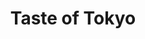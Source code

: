 ---
layout: place
title: "Taste of Tokyo"
permalink: /illinois/buffalo-grove/taste-of-tokyo.html
stateAbbr: IL
stateName: Illinois
cityName: Buffalo Grove
seo:
  name: "Taste of Tokyo"
  type: Restaurant
  links: https://www.clover.com/online-ordering/taste--of-tokyo-buffalo-grove
description: "Casual restaurant featuring sushi delivered by floating boats, plus cooked Japanese dishes. Looking for sushi in Buffalo Grove, Illinois? Check out Taste of ..."
place_id: ChIJ2RICfKq-D4gRQKofOGcCqB8
photos:
  - name: >-
      places/ChIJ2RICfKq-D4gRQKofOGcCqB8/photos/AeeoHcJaBcRbgbvKd4LGs5PunQwUbpwDcVv55vz3wAN-RnvCB_ZsLTgu-64M6afVutwTpbD6pLpn9we1sfnSgvVdP4o8XJ2vP-kEVYuq5RfUv55rX2CnZ5KN4vaR86RKu5XthRJAuadWcdyliYr-G7F3PlEJu1nA5oFABl-MzBqfrcDS4Zddvxh7JHQJvMtv1KHGk8TYrk4xc3bO2UAQSE5ENJ1PcaL7xlV0hDJkuy3GudQVA-x7BATN1LA1uQtsvpHWph6PFEtz-GSThSeyn4uEcJoF-wdEt6lW2kHPTsTnSFU1OA
    widthPx: 1080
    heightPx: 1087
    authorAttributions:
      - displayName: Taste of Tokyo
        uri: https://maps.google.com/maps/contrib/112514937894012767490
        photoUri: >-
          https://lh3.googleusercontent.com/a/ACg8ocJpW0x-gJ4u_fCYFS7HQlE5GOjE1qxbnt6nLbBRSpJPxrEImw=s100-p-k-no-mo
    flagContentUri: >-
      https://www.google.com/local/imagery/report/?cb_client=maps_api_places.places_api&image_key=!1e10!2sAF1QipNuGXqqI7v3oXKAa8mefvd6GmKdv1hPXtGbehhD&hl=en-US
    googleMapsUri: >-
      https://www.google.com/maps/place//data=!3m4!1e2!3m2!1sAF1QipNuGXqqI7v3oXKAa8mefvd6GmKdv1hPXtGbehhD!2e10!4m2!3m1!1s0x880fbeaa7c0212d9:0x1fa80267381faa40
  - name: >-
      places/ChIJ2RICfKq-D4gRQKofOGcCqB8/photos/AeeoHcLqsrEDB7RhMGOrgno_sWztgxtI9v9XU4XLm12QSi3iCCP59Qd_6alG92BogqCiFg4hioApEdfIx9HoyCXxjy-fKJ02Sgc4UGmXLTAexnHJHVLDk0qoQnlhzCLgc2PUNwBQiwsBeEJDHHSxAiE6PyRBXXWggMQ-nctVAKhl_Toa3h2kpUVco0l3MhuiNJRc3ecLZkcBwjxZBMkRMrWbK8MQKAqjv_0dfVDt2pDnPS4qkAL9G7D515so3bMosREoEpni5kCGgCh1EaoP2ZqkYEgfTn2oyZvnHruVPzYumHc6NQ
    widthPx: 1440
    heightPx: 809
    authorAttributions:
      - displayName: Taste of Tokyo
        uri: https://maps.google.com/maps/contrib/112514937894012767490
        photoUri: >-
          https://lh3.googleusercontent.com/a/ACg8ocJpW0x-gJ4u_fCYFS7HQlE5GOjE1qxbnt6nLbBRSpJPxrEImw=s100-p-k-no-mo
    flagContentUri: >-
      https://www.google.com/local/imagery/report/?cb_client=maps_api_places.places_api&image_key=!1e10!2sAF1QipPA3_endYGnlPhWVCEsogofxXh1jVQzwxb8_TwC&hl=en-US
    googleMapsUri: >-
      https://www.google.com/maps/place//data=!3m4!1e2!3m2!1sAF1QipPA3_endYGnlPhWVCEsogofxXh1jVQzwxb8_TwC!2e10!4m2!3m1!1s0x880fbeaa7c0212d9:0x1fa80267381faa40
  - name: >-
      places/ChIJ2RICfKq-D4gRQKofOGcCqB8/photos/AeeoHcIFwO2uYLmI6pIvRuV0fiAiJC1vP2lAnNP74MHlRt9FId3q5zQyz7rsPdY1s1YXzmqIjucBATb8gQiDuqI2fWN0G0HHCB-zT4QOy6RaaWBq5_WD8YtjGeety-AjTY0Sts6Rj8GPMpGr1x8e8raGT6vLPvZtr5pooxt3elcKqCPSVH9VKJuXXRizNdq9141sxlqtFzr3hJLh_DemfncLgfAtZWZOPsqdlYf2D6OO6LcCjFA_WuRZRvsT6I35UzDbb2aeaF4k95gydQD9KuogNwc1m6cYj37wh2Pfi3XMGHEd5iwCbryNlUeRAUunQ1BPIuB4JGOFuIoAJxlehTF91Q0olMkuZEbw3HjLSd-j38qOnFdZU6BqfINdqvnhJOir4-CLYdGz9rYPrdEemxjtIP4_AdSsq7eYG-2tXvRPC-aqgpLx
    widthPx: 4032
    heightPx: 3024
    authorAttributions:
      - displayName: Rachel Goat
        uri: https://maps.google.com/maps/contrib/102620459189188732193
        photoUri: >-
          https://lh3.googleusercontent.com/a-/ALV-UjVCrSUO-GZ2Xc2gR-mSinLMe8lqSTeDYw63JzmHqaF_7iCG-6aC=s100-p-k-no-mo
    flagContentUri: >-
      https://www.google.com/local/imagery/report/?cb_client=maps_api_places.places_api&image_key=!1e10!2sCIHM0ogKEICAgICl3deSrAE&hl=en-US
    googleMapsUri: >-
      https://www.google.com/maps/place//data=!3m4!1e2!3m2!1sCIHM0ogKEICAgICl3deSrAE!2e10!4m2!3m1!1s0x880fbeaa7c0212d9:0x1fa80267381faa40
  - name: >-
      places/ChIJ2RICfKq-D4gRQKofOGcCqB8/photos/AeeoHcIIOvOM8Mp0qZVIw8EUJlMLpm64VF9t988CZFXnBFG7QhitxObReshqW-qZ3q_C03ADOD9N8JHSP-Cc2SOHo1WHcmapoj4sl79GFQN4T-jjt0VoD2BWMs6AZMBuFuIb7wsV3mWLR43cmqXf2Sy4I93dqgMoIowUdpklqYCMKveu6WWha1ilgih9DO9LTuAKPVBkXOqKmUV49mWFJeMaZQbkp7FQ7p2PDkhZshIciza5dpV3oZpSZd0-_gm7dJf3CmiGR5WOqUP9Ei3lcBgUWAbwnjZqid9Gt9lwaBkVbhAKFdyOgLIuKbCttI9rCvP8S_xA5alpa1Voogs-6wDV_l16ZoArJl9fKWQL8cMOO2_Ol8Gfb7C_K9yP7cdH2B-VI_2KGvY5sxb-eCCO7NaNd-E-E7gfbe5PDBakXjxmsDsorw
    widthPx: 1000
    heightPx: 1000
    authorAttributions:
      - displayName: GUY LEE
        uri: https://maps.google.com/maps/contrib/108143359564812981013
        photoUri: >-
          https://lh3.googleusercontent.com/a/ACg8ocLxV1zDKPSp9qSWFvHT_s2M4cX056R_ZqzvJaRTl8vZPdXhtQ=s100-p-k-no-mo
    flagContentUri: >-
      https://www.google.com/local/imagery/report/?cb_client=maps_api_places.places_api&image_key=!1e10!2sCIHM0ogKEICAgIC_j4Oufg&hl=en-US
    googleMapsUri: >-
      https://www.google.com/maps/place//data=!3m4!1e2!3m2!1sCIHM0ogKEICAgIC_j4Oufg!2e10!4m2!3m1!1s0x880fbeaa7c0212d9:0x1fa80267381faa40
  - name: >-
      places/ChIJ2RICfKq-D4gRQKofOGcCqB8/photos/AeeoHcJKIPFQVAjJSRCcGE86G1ovxhWGhJwK8Dw64O-Xhmd-xm2Kb0fIf718s1pNw4gobDgiCw56fKhSZs-Q_W7j4SIb2NIra9vQIgAmOM9AfBgmhZ8vrSuy7wLM3mtHHEvtIFq8z87ZwU43nlInToLUiLUg8goC4wJNdNaey_IJ55DJbUPE4V_bLKAXMV5VVtO4PqBCa55BJJqMH6UEZk6h7BlR9fwp70AEjak00lnaOK0ItrsHWm6gT1XgkWbX0HsTzqwVc8iurVINLzoRyp5Y3iYaGBL5Cbv_1YqhlFayqelXDQ
    widthPx: 1960
    heightPx: 4032
    authorAttributions:
      - displayName: Taste of Tokyo
        uri: https://maps.google.com/maps/contrib/112514937894012767490
        photoUri: >-
          https://lh3.googleusercontent.com/a/ACg8ocJpW0x-gJ4u_fCYFS7HQlE5GOjE1qxbnt6nLbBRSpJPxrEImw=s100-p-k-no-mo
    flagContentUri: >-
      https://www.google.com/local/imagery/report/?cb_client=maps_api_places.places_api&image_key=!1e10!2sAF1QipMGH51mph6kb10Wh4nbyxxEGQ--tHnQ9dftn8kl&hl=en-US
    googleMapsUri: >-
      https://www.google.com/maps/place//data=!3m4!1e2!3m2!1sAF1QipMGH51mph6kb10Wh4nbyxxEGQ--tHnQ9dftn8kl!2e10!4m2!3m1!1s0x880fbeaa7c0212d9:0x1fa80267381faa40
  - name: >-
      places/ChIJ2RICfKq-D4gRQKofOGcCqB8/photos/AeeoHcL0uLrzPcao4--tXEG1poDBM5McrWQs978B2-id_elCVK0WfJB8Y-6wyY41GPSFCHUGwncY2trqrwFN_hRdFDfLuG7gbpZhd-LYCgmnzOnHMoWAL2u3Rl8z1Kke8S1zrsO3JKMBdMbMxvMW-nXodFn260ymU1UJq3FFKsnf5xzzQS1RUW4MoVTSLr-Omj6JkupwxvQTIMWWA2BlqTM8mKlVUMxx9ZJNVfgivwUIhf1BoFVdotphLG06RvDMVlbaulxDc6gTvtvIuICH8WQqQHj2M1y4HeZQzaQkVu3ftcvB4qGGPEStzdxIoBBaApLTuQDkUCsVCiBCa_jTUOlAqBRg6dubO_XtUMmGC4zhLZGFQxoW_RY5mq_AGzpCVuETtI4_R_x23Cc_XVEuRgTP0ABmbfwI6L2QCtIECQ3Y0hFK80g
    widthPx: 1246
    heightPx: 1026
    authorAttributions:
      - displayName: Joseph Kim
        uri: https://maps.google.com/maps/contrib/103855616039488301141
        photoUri: >-
          https://lh3.googleusercontent.com/a/ACg8ocKwTzSYPiEJprdK87i9ht-rSKNiI6HVb_fZBXRRPqQ6y-aOrw=s100-p-k-no-mo
    flagContentUri: >-
      https://www.google.com/local/imagery/report/?cb_client=maps_api_places.places_api&image_key=!1e10!2sCIHM0ogKEICAgIC2ltzh1AE&hl=en-US
    googleMapsUri: >-
      https://www.google.com/maps/place//data=!3m4!1e2!3m2!1sCIHM0ogKEICAgIC2ltzh1AE!2e10!4m2!3m1!1s0x880fbeaa7c0212d9:0x1fa80267381faa40
  - name: >-
      places/ChIJ2RICfKq-D4gRQKofOGcCqB8/photos/AeeoHcJAR3apEiWsTykeuLCpifeBNlrJX5Zqc1w12fDD1lA7s8tx91G1TnFgrUL7AdU2JG7f1VRAf2XMvHplSp7eDc6Lu5haGyOF4d4eNespk4IiSn-oDbEIjWRkGbw42X0MRPva7EmU8_m_A4HqAZceUz-U6kzGVEeFu5aFPoXqLe_um1FUXfj6NTUYqMReb6HPqz_IjRgwXg2wKnjVOGP4-fS3VCbZHOdZrn8rx0iFpYSR-VNrmZbJS1XyT9gqvnikRHXsxd4CaDTcZ-wYk4VOlo2804QW3hNDCqqRtamL2tnh9sS8eGLLUyd56A9KnrbkENCTyYR-9b84pRcnGAHY9U4D7WD5R082ciBrcUkugm29HJEYjBQ8CTvnXuSi-nvSPeuCaqgMWyxY1iTzBhuNzZGCsfgb2p2w5tAiTZeNFzE
    widthPx: 4080
    heightPx: 3060
    authorAttributions:
      - displayName: Mischa Schlichting
        uri: https://maps.google.com/maps/contrib/117554761594822436881
        photoUri: >-
          https://lh3.googleusercontent.com/a-/ALV-UjXrktEv-BqFewOuXlFa2vH9s6uCKf4LJw73BBvFeddeXO4mDgvl=s100-p-k-no-mo
    flagContentUri: >-
      https://www.google.com/local/imagery/report/?cb_client=maps_api_places.places_api&image_key=!1e10!2sCIHM0ogKEICAgID_o_-WNw&hl=en-US
    googleMapsUri: >-
      https://www.google.com/maps/place//data=!3m4!1e2!3m2!1sCIHM0ogKEICAgID_o_-WNw!2e10!4m2!3m1!1s0x880fbeaa7c0212d9:0x1fa80267381faa40
  - name: >-
      places/ChIJ2RICfKq-D4gRQKofOGcCqB8/photos/AeeoHcIXnD1irg4hM4Bp9tD3hOQj3hWzUMih1SwHQiKaFlAPVol1QiayhEf-7b6fOq2o2kUCuTyZGIwvDbKOr1qNQ18IjJZyt5HqEPFPSwZXnh8uzI24ZGExmAp_AkBT1dVb_PFwY1RmHp0WgllrL8lbamDKJHfYm7aIUbK6_fav3XcIxR_Vhi7VTRDDML15DlbEXF6gTgaQq-OYMLI1CnpfUTBwxPRBSI1ZkqH1XafwiCLRWzuedpXD6okZrMJz7zZV3G4jewo0l56zZuSMc2wR77KT4aPBjxzDbVa5KkcZO6-m8g
    widthPx: 1920
    heightPx: 1280
    authorAttributions:
      - displayName: Taste of Tokyo
        uri: https://maps.google.com/maps/contrib/112514937894012767490
        photoUri: >-
          https://lh3.googleusercontent.com/a/ACg8ocJpW0x-gJ4u_fCYFS7HQlE5GOjE1qxbnt6nLbBRSpJPxrEImw=s100-p-k-no-mo
    flagContentUri: >-
      https://www.google.com/local/imagery/report/?cb_client=maps_api_places.places_api&image_key=!1e10!2sAF1QipOMV5EyYnCBgz2XF5H0tCkozBDdtsXeopPL3EeF&hl=en-US
    googleMapsUri: >-
      https://www.google.com/maps/place//data=!3m4!1e2!3m2!1sAF1QipOMV5EyYnCBgz2XF5H0tCkozBDdtsXeopPL3EeF!2e10!4m2!3m1!1s0x880fbeaa7c0212d9:0x1fa80267381faa40
  - name: >-
      places/ChIJ2RICfKq-D4gRQKofOGcCqB8/photos/AeeoHcIfZ2CyQ6mRKnP25_E53sy-1S3xlu9SHSVMEUAmZ05k9k1gShASjkE2Pfgbqx9YTlNlfCwwbjwDsK4za4AdMlO9314TqdUDv1HqIUQcByMxbsuOAk8TY2HfX5nVsROOzN0qLeVFkqlJWiaf1RMYXIuHOgmCCI2eKw37gBZJaEJWcEBYqf_8kQtvxHvC1XueL4_Nxxk8tHXIgdLdS76uUuNFhNIYIXjfKmwQ2a-5Zv-GpllW4KJN0mhEuoIDVk2BXPI2APNKnoHHfLw-iH1rM1g_1KUYgyN8rIY0xsx3mZKFqo44f20FPgxyYO3vA72vKNtW7AAN6ksoQfWs2PohsX6bPKvx7hRwgdsODmocBNbbPxPf_KJ5bXIaHiVji9RUyukFmhepr4zCrZWJoZ5u3xhT89fkySV2uSDIJtLHimnu7-U
    widthPx: 4080
    heightPx: 3072
    authorAttributions:
      - displayName: Ralph Benedict Dela Cruz
        uri: https://maps.google.com/maps/contrib/106613489693117306640
        photoUri: >-
          https://lh3.googleusercontent.com/a-/ALV-UjWYPXN_ieQbdt9FYCzj1igtH3yhz1jnuioUCU6KGipLtxejc3yZ=s100-p-k-no-mo
    flagContentUri: >-
      https://www.google.com/local/imagery/report/?cb_client=maps_api_places.places_api&image_key=!1e10!2sCIHM0ogKEICAgIDbx9a3iwE&hl=en-US
    googleMapsUri: >-
      https://www.google.com/maps/place//data=!3m4!1e2!3m2!1sCIHM0ogKEICAgIDbx9a3iwE!2e10!4m2!3m1!1s0x880fbeaa7c0212d9:0x1fa80267381faa40
  - name: >-
      places/ChIJ2RICfKq-D4gRQKofOGcCqB8/photos/AeeoHcJLruoCukImL2GaMIZ6vd9w4hiBVhs-ytu-Mn-FFwj8U-BwPQMzR31U13jBISmtt52BfggZGdBmvYaJ0mhUX2IUJg_-0oDTwym4zjtFlFI8yO0PpGZ5EaNArJ3WMMti7zxD5T6D_Az9FLkw81RQjtmtIF_6GKgReRRbPHaJA7_c6HCInG5K3QUdcMs6vzqJZbPt3vApFzehZ1SyXP-C0Hg8ehX33Dni2OzCaRxt5gL6g6EQ7HiGz7LDKsovZVChui_nXM6q5LZ-LfPxAdTbTkVLpjxTcMpZUynY_pE3x--MpqketUEpqu-OmbE1wyolf4WWjbQ7uTYwQ3OeAQy0j8DMKHNTvap6dwY80hArPTueL56dfr9daJdPqg49m4cZ7erwZkrzaaCfDkZwKGxRZrVMETSPuI79oK_2ryfnvBrhWpVh
    widthPx: 3024
    heightPx: 4032
    authorAttributions:
      - displayName: Lun Lun
        uri: https://maps.google.com/maps/contrib/113334679529575550915
        photoUri: >-
          https://lh3.googleusercontent.com/a-/ALV-UjUVwKzU-nggOKUaB2qpkyzYo8q6TxkqjtQKCSfPcAc98NLCs0X4=s100-p-k-no-mo
    flagContentUri: >-
      https://www.google.com/local/imagery/report/?cb_client=maps_api_places.places_api&image_key=!1e10!2sCIHM0ogKEICAgICpsqiH8wE&hl=en-US
    googleMapsUri: >-
      https://www.google.com/maps/place//data=!3m4!1e2!3m2!1sCIHM0ogKEICAgICpsqiH8wE!2e10!4m2!3m1!1s0x880fbeaa7c0212d9:0x1fa80267381faa40
address: 159-163 McHenry Rd, Buffalo Grove, IL 60089, USA
street: 159-163 McHenry Rd
city: Buffalo Grove
state: IL
zip: '60089'
country: USA
neighborhood: null
latitude: '42.156335'
longitude: '-87.958612'
accessibility_options:
  wheelchairAccessibleParking: true
  wheelchairAccessibleEntrance: true
  wheelchairAccessibleRestroom: true
  wheelchairAccessibleSeating: true
business_status: OPERATIONAL
name: Taste of Tokyo
google_maps_links:
  directionsUri: >-
    https://www.google.com/maps/dir//''/data=!4m7!4m6!1m1!4e2!1m2!1m1!1s0x880fbeaa7c0212d9:0x1fa80267381faa40!3e0
  placeUri: https://maps.google.com/?cid=2281075853609642560
  writeAReviewUri: >-
    https://www.google.com/maps/place//data=!4m3!3m2!1s0x880fbeaa7c0212d9:0x1fa80267381faa40!12e1
  reviewsUri: >-
    https://www.google.com/maps/place//data=!4m4!3m3!1s0x880fbeaa7c0212d9:0x1fa80267381faa40!9m1!1b1
  photosUri: >-
    https://www.google.com/maps/place//data=!4m3!3m2!1s0x880fbeaa7c0212d9:0x1fa80267381faa40!10e5
primary_type: Sushi Restaurant
opening_hours:
  regular: null
  current: null
secondary_opening_hours:
  regular:
    weekdayDescriptions: null
    type: null
  current:
    weekdayDescriptions: null
    type: null
phone: (847) 459-1656
price_level: PRICE_LEVEL_MODERATE
price_range: $20 &ndash; $30
rating: '4.6'
rating_count: 364
website: https://www.clover.com/online-ordering/taste--of-tokyo-buffalo-grove
reviews:
  - name: >-
      places/ChIJ2RICfKq-D4gRQKofOGcCqB8/reviews/ChZDSUhNMG9nS0VJQ0FnSUNfajczMkVnEAE
    relativePublishTimeDescription: 2 months ago
    rating: 4
    text:
      text: >-
        When comparing the same plate costing $3.65 at Kura Revolving Sushi Bar,
        the Taste of Tokyo stands out as the better option.

        The quality, taste, freshness, and presentation of the sushi are all
        excellent.

        The only drawback is that some plates contain only one piece of nigiri
        or one roll, yet they are priced the same as those with more pieces.
        Overall, Taste of Tokyo is an excellent sushi belt restaurant.
      languageCode: en
    originalText:
      text: >-
        When comparing the same plate costing $3.65 at Kura Revolving Sushi Bar,
        the Taste of Tokyo stands out as the better option.

        The quality, taste, freshness, and presentation of the sushi are all
        excellent.

        The only drawback is that some plates contain only one piece of nigiri
        or one roll, yet they are priced the same as those with more pieces.
        Overall, Taste of Tokyo is an excellent sushi belt restaurant.
      languageCode: en
    authorAttribution:
      displayName: GUY LEE
      uri: https://www.google.com/maps/contrib/108143359564812981013/reviews
      photoUri: >-
        https://lh3.googleusercontent.com/a/ACg8ocLxV1zDKPSp9qSWFvHT_s2M4cX056R_ZqzvJaRTl8vZPdXhtQ=s128-c0x00000000-cc-rp-mo-ba3
    publishTime: '2025-01-20T01:27:15.515447Z'
    flagContentUri: >-
      https://www.google.com/local/review/rap/report?postId=ChZDSUhNMG9nS0VJQ0FnSUNfajczMkVnEAE&d=17924085&t=1
    googleMapsUri: >-
      https://www.google.com/maps/reviews/data=!4m6!14m5!1m4!2m3!1sChZDSUhNMG9nS0VJQ0FnSUNfajczMkVnEAE!2m1!1s0x880fbeaa7c0212d9:0x1fa80267381faa40
  - name: >-
      places/ChIJ2RICfKq-D4gRQKofOGcCqB8/reviews/ChdDSUhNMG9nS0VJQ0FnSUQzNjdYeXJBRRAB
    relativePublishTimeDescription: 4 months ago
    rating: 5
    text:
      text: >-
        An amazing floating boat/conveyor belt sushi experience! The staff were
        so nice and checked in and interactive! All the food was delicious!
        Staff will sometimes make new creative dishes for you to try. Locals
        come in as well and the staff remember them! I highly recommend them!
      languageCode: en
    originalText:
      text: >-
        An amazing floating boat/conveyor belt sushi experience! The staff were
        so nice and checked in and interactive! All the food was delicious!
        Staff will sometimes make new creative dishes for you to try. Locals
        come in as well and the staff remember them! I highly recommend them!
      languageCode: en
    authorAttribution:
      displayName: Cody Nieves
      uri: https://www.google.com/maps/contrib/109545467646809051302/reviews
      photoUri: >-
        https://lh3.googleusercontent.com/a/ACg8ocJd4dkwVJj8Qt76-qGyvNSEjLqxPqZP1Lj-mnl-FVliQl9yzg=s128-c0x00000000-cc-rp-mo-ba3
    publishTime: '2024-11-19T03:48:47.667865Z'
    flagContentUri: >-
      https://www.google.com/local/review/rap/report?postId=ChdDSUhNMG9nS0VJQ0FnSUQzNjdYeXJBRRAB&d=17924085&t=1
    googleMapsUri: >-
      https://www.google.com/maps/reviews/data=!4m6!14m5!1m4!2m3!1sChdDSUhNMG9nS0VJQ0FnSUQzNjdYeXJBRRAB!2m1!1s0x880fbeaa7c0212d9:0x1fa80267381faa40
  - name: >-
      places/ChIJ2RICfKq-D4gRQKofOGcCqB8/reviews/ChdDSUhNMG9nS0VJQ0FnTUN3ajRlUXp3RRAB
    relativePublishTimeDescription: 3 weeks ago
    rating: 5
    text:
      text: >-
        Saw this place on TikTok so decided to try. My order was messed up a bit
        but for better ( instead of my spicy scallop roll I got 4 toro nigiri 😊
        not complaining ). Two weeks later I decided to order again and when I
        was picking up my order the sweet lady that works there somehow
        remembered that and included spicy scallop roll free of charge. How did
        she remember I have no idea but I was sooooo touched. And sushi here is
        yummy! Super fresh! A must try
      languageCode: en
    originalText:
      text: >-
        Saw this place on TikTok so decided to try. My order was messed up a bit
        but for better ( instead of my spicy scallop roll I got 4 toro nigiri 😊
        not complaining ). Two weeks later I decided to order again and when I
        was picking up my order the sweet lady that works there somehow
        remembered that and included spicy scallop roll free of charge. How did
        she remember I have no idea but I was sooooo touched. And sushi here is
        yummy! Super fresh! A must try
      languageCode: en
    authorAttribution:
      displayName: Nataliya Yatsenko
      uri: https://www.google.com/maps/contrib/116058803224812042347/reviews
      photoUri: >-
        https://lh3.googleusercontent.com/a-/ALV-UjVdq0hUR4Fdf6nTU6tWJ7AjPWaxPyu0TCTKZ8t_0M8rhbIW3ic=s128-c0x00000000-cc-rp-mo
    publishTime: '2025-03-22T02:00:25.318294Z'
    flagContentUri: >-
      https://www.google.com/local/review/rap/report?postId=ChdDSUhNMG9nS0VJQ0FnTUN3ajRlUXp3RRAB&d=17924085&t=1
    googleMapsUri: >-
      https://www.google.com/maps/reviews/data=!4m6!14m5!1m4!2m3!1sChdDSUhNMG9nS0VJQ0FnTUN3ajRlUXp3RRAB!2m1!1s0x880fbeaa7c0212d9:0x1fa80267381faa40
  - name: >-
      places/ChIJ2RICfKq-D4gRQKofOGcCqB8/reviews/ChZDSUhNMG9nS0VJQ0FnTURRdTZLSEpREAE
    relativePublishTimeDescription: a month ago
    rating: 5
    text:
      text: >-
        Everytime we're in the area, we have to stop at Taste of Tokyo.  The
        sushi on the little boats are a really cool feature, and you can request
        specific rolls from the chef and they'll make it for you right there. 
        The customer service is amazing!
      languageCode: en
    originalText:
      text: >-
        Everytime we're in the area, we have to stop at Taste of Tokyo.  The
        sushi on the little boats are a really cool feature, and you can request
        specific rolls from the chef and they'll make it for you right there. 
        The customer service is amazing!
      languageCode: en
    authorAttribution:
      displayName: Joe Reyes
      uri: https://www.google.com/maps/contrib/115943692888436754441/reviews
      photoUri: >-
        https://lh3.googleusercontent.com/a-/ALV-UjXkoSfJ0jdKnZ4TK1B6i_yG0r5TT9sHHimKBKnKGl2aL1W07Zzd=s128-c0x00000000-cc-rp-mo-ba2
    publishTime: '2025-03-14T16:11:16.739522Z'
    flagContentUri: >-
      https://www.google.com/local/review/rap/report?postId=ChZDSUhNMG9nS0VJQ0FnTURRdTZLSEpREAE&d=17924085&t=1
    googleMapsUri: >-
      https://www.google.com/maps/reviews/data=!4m6!14m5!1m4!2m3!1sChZDSUhNMG9nS0VJQ0FnTURRdTZLSEpREAE!2m1!1s0x880fbeaa7c0212d9:0x1fa80267381faa40
  - name: >-
      places/ChIJ2RICfKq-D4gRQKofOGcCqB8/reviews/ChZDSUhNMG9nS0VJQ0FnSUNsM2RlU1RBEAE
    relativePublishTimeDescription: a year ago
    rating: 5
    text:
      text: >-
        First time trying this place and it was so cute!  The floating boats
        (like a conveyer) was unique!  The staff were all nice and attentive. 
        Personally, I love salmon and tuna.  The salmon was amazing and the tuna
        was pretty average.  I also loved the sweet potato roll and edamame.  I
        would highly recommend all of the salmon rolls.  They have a small menu
        but wide variety of things to choose from and the chefs are very nice
        and accommodating as well.  Overall the price was fair.. a touch on the
        high end but the salmon was very quality and worth it.  I would highly
        recommend trying this place!
      languageCode: en
    originalText:
      text: >-
        First time trying this place and it was so cute!  The floating boats
        (like a conveyer) was unique!  The staff were all nice and attentive. 
        Personally, I love salmon and tuna.  The salmon was amazing and the tuna
        was pretty average.  I also loved the sweet potato roll and edamame.  I
        would highly recommend all of the salmon rolls.  They have a small menu
        but wide variety of things to choose from and the chefs are very nice
        and accommodating as well.  Overall the price was fair.. a touch on the
        high end but the salmon was very quality and worth it.  I would highly
        recommend trying this place!
      languageCode: en
    authorAttribution:
      displayName: Rachel Goat
      uri: https://www.google.com/maps/contrib/102620459189188732193/reviews
      photoUri: >-
        https://lh3.googleusercontent.com/a-/ALV-UjVCrSUO-GZ2Xc2gR-mSinLMe8lqSTeDYw63JzmHqaF_7iCG-6aC=s128-c0x00000000-cc-rp-mo-ba5
    publishTime: '2023-11-25T02:55:10.229542Z'
    flagContentUri: >-
      https://www.google.com/local/review/rap/report?postId=ChZDSUhNMG9nS0VJQ0FnSUNsM2RlU1RBEAE&d=17924085&t=1
    googleMapsUri: >-
      https://www.google.com/maps/reviews/data=!4m6!14m5!1m4!2m3!1sChZDSUhNMG9nS0VJQ0FnSUNsM2RlU1RBEAE!2m1!1s0x880fbeaa7c0212d9:0x1fa80267381faa40
parking_options:
  freeParkingLot: true
  freeStreetParking: true
  paidStreetParking: false
  valetParking: false
payment_options:
  acceptsCreditCards: true
  acceptsDebitCards: true
  acceptsCashOnly: false
  acceptsNfc: true
allow_dogs: null
curbside_pickup: true
delivery: true
dine_in: true
good_for_children: true
good_for_groups: true
good_for_sports: false
live_music: false
menu_for_children: true
outdoor_seating: false
reservable: true
restroom: true
serves_beer: true
serves_breakfast: false
serves_brunch: false
serves_cocktails: true
serves_coffee: null
serves_dinner: true
serves_dessert: true
serves_lunch: true
serves_vegetarian_food: true
serves_wine: true
takeout: true
summary: >-
  Casual restaurant featuring sushi delivered by floating boats, plus cooked
  Japanese dishes.

---